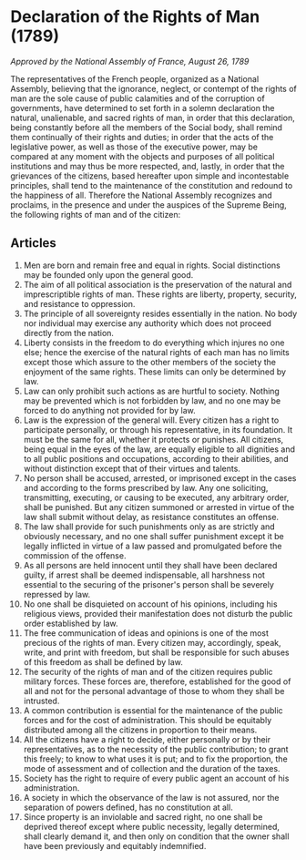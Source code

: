 # Declaration of the Rights of Man (1789)

_Approved by the National Assembly of France, August 26, 1789_

The representatives of the French people, organized as a National Assembly, believing that the ignorance, neglect, or contempt of the rights of man are the sole cause of public calamities and of the corruption of governments, have determined to set forth in a solemn declaration the natural, unalienable, and sacred rights of man, in order that this declaration, being constantly before all the members of the Social body, shall remind them continually of their rights and duties; in order that the acts of the legislative power, as well as those of the executive power, may be compared at any moment with the objects and purposes of all political institutions and may thus be more respected, and, lastly, in order that the grievances of the citizens, based hereafter upon simple and incontestable principles, shall tend to the maintenance of the constitution and redound to the happiness of all. Therefore the National Assembly recognizes and proclaims, in the presence and under the auspices of the Supreme Being, the following rights of man and of the citizen:

## Articles

1. Men are born and remain free and equal in rights. Social distinctions may be founded only upon the general good.
2. The aim of all political association is the preservation of the natural and imprescriptible rights of man. These rights are liberty, property, security, and resistance to oppression.
3. The principle of all sovereignty resides essentially in the nation. No body nor individual may exercise any authority which does not proceed directly from the nation.
4. Liberty consists in the freedom to do everything which injures no one else; hence the exercise of the natural rights of each man has no limits except those which assure to the other members of the society the enjoyment of the same rights. These limits can only be determined by law.
5. Law can only prohibit such actions as are hurtful to society. Nothing may be prevented which is not forbidden by law, and no one may be forced to do anything not provided for by law.
6. Law is the expression of the general will. Every citizen has a right to participate personally, or through his representative, in its foundation. It must be the same for all, whether it protects or punishes. All citizens, being equal in the eyes of the law, are equally eligible to all dignities and to all public positions and occupations, according to their abilities, and without distinction except that of their virtues and talents.
7. No person shall be accused, arrested, or imprisoned except in the cases and according to the forms prescribed by law. Any one soliciting, transmitting, executing, or causing to be executed, any arbitrary order, shall be punished. But any citizen summoned or arrested in virtue of the law shall submit without delay, as resistance constitutes an offense.
8. The law shall provide for such punishments only as are strictly and obviously necessary, and no one shall suffer punishment except it be legally inflicted in virtue of a law passed and promulgated before the commission of the offense.
9. As all persons are held innocent until they shall have been declared guilty, if arrest shall be deemed indispensable, all harshness not essential to the securing of the prisoner's person shall be severely repressed by law.
10. No one shall be disquieted on account of his opinions, including his religious views, provided their manifestation does not disturb the public order established by law.
11. The free communication of ideas and opinions is one of the most precious of the rights of man. Every citizen may, accordingly, speak, write, and print with freedom, but shall be responsible for such abuses of this freedom as shall be defined by law.
12. The security of the rights of man and of the citizen requires public military forces. These forces are, therefore, established for the good of all and not for the personal advantage of those to whom they shall be intrusted.
13. A common contribution is essential for the maintenance of the public forces and for the cost of administration. This should be equitably distributed among all the citizens in proportion to their means.
14. All the citizens have a right to decide, either personally or by their representatives, as to the necessity of the public contribution; to grant this freely; to know to what uses it is put; and to fix the proportion, the mode of assessment and of collection and the duration of the taxes.
15. Society has the right to require of every public agent an account of his administration.
16. A society in which the observance of the law is not assured, nor the separation of powers defined, has no constitution at all.
17. Since property is an inviolable and sacred right, no one shall be deprived thereof except where public necessity, legally determined, shall clearly demand it, and then only on condition that the owner shall have been previously and equitably indemnified.
